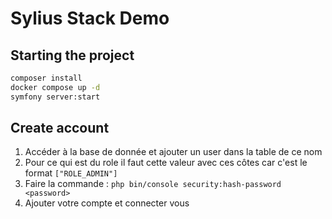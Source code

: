 # Sylius Stack Demo

## Starting the project

```bash
composer install
docker compose up -d
symfony server:start
```

## Create account

1. Accéder à la base de donnée et ajouter un user dans la table de ce nom
2. Pour ce qui est du role il faut cette valeur avec ces côtes car c'est le format `["ROLE_ADMIN"]`
3. Faire la commande : `php bin/console security:hash-password <password>`
4. Ajouter votre compte et connecter vous